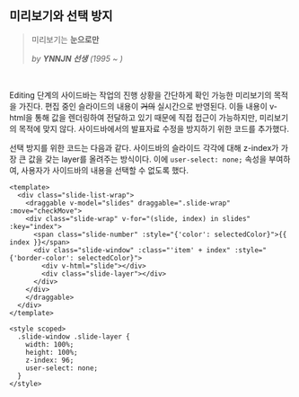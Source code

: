 ## 미리보기와 선택 방지

>  미리보기는 **눈으로만**
>
>  *by **YNNJN 선생** (1995 ~ )*

<br>

Editing 단계의 사이드바는 작업의 진행 상황을 간단하게 확인 가능한 미리보기의 목적을 가진다. 편집 중인 슬라이드의 내용이 ~~거의~~ 실시간으로 반영된다. 이들 내용이 v-html을 통해 값을 렌더링하여 전달하고 있기 때문에 직접 접근이 가능하지만, 미리보기의 목적에 맞지 않다. 사이드바에서의 발표자료 수정을 방지하기 위한 코드를 추가했다.

선택 방지를 위한 코드는 다음과 같다. 사이드바의 슬라이드 각각에 대해 z-index가 가장 큰 값을 갖는 layer를 올려주는 방식이다. 이에 `user-select: none;` 속성을 부여하여, 사용자가 사이드바의 내용을 선택할 수 없도록 했다.

``` vue
<template>
  <div class="slide-list-wrap">
    <draggable v-model="slides" draggable=".slide-wrap" :move="checkMove">
    <div class="slide-wrap" v-for="(slide, index) in slides" :key="index">
      <span class="slide-number" :style="{'color': selectedColor}">{{ index }}</span>
      <div class="slide-window" :class="'item' + index" :style="{'border-color': selectedColor}">
        <div v-html="slide"></div>
        <div class="slide-layer"></div>
      </div>
    </div>
    </draggable>
  </div>
</template>

<style scoped>
  .slide-window .slide-layer {
    width: 100%;
    height: 100%;
    z-index: 96;
    user-select: none;
  }
</style>

```

<br>

<br>

